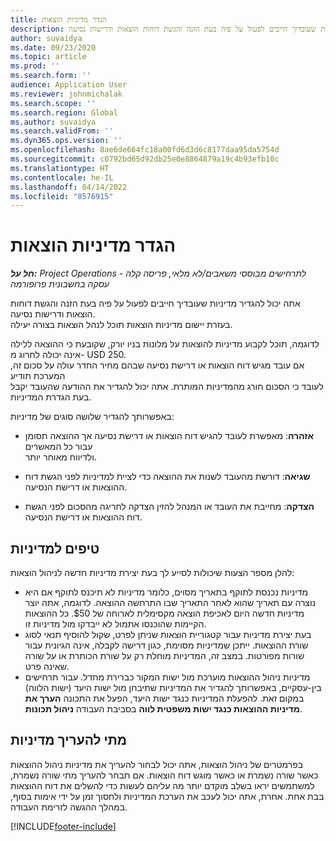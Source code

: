 ```yaml
---
title: הגדר מדיניות הוצאות
description: אתה יכול להגדיר מדיניות הוצאות שעובדיך חייבים לפעול על פיה בעת הזנה והגשת דוחות הוצאות ודרישות נסיעה.
author: suvaidya
ms.date: 09/23/2020
ms.topic: article
ms.prod: ''
ms.search.form: ''
audience: Application User
ms.reviewer: johnmichalak
ms.search.scope: ''
ms.search.region: Global
ms.author: suvaidya
ms.search.validFrom: ''
ms.dyn365.ops.version: ''
ms.openlocfilehash: 8ae6de664fc18a00fd6d3d6c8177daa95da5754d
ms.sourcegitcommit: c0792bd65d92db25e0e8864879a19c4b93efb10c
ms.translationtype: HT
ms.contentlocale: he-IL
ms.lasthandoff: 04/14/2022
ms.locfileid: "8576915"
---
```

# <a name="define-expense-policies"></a>הגדר מדיניות הוצאות

_**חל על:** Project Operations לתרחישים מבוססי משאבים/לא מלאי, פריסה קלה - עסקה בחשבונית פרופורמה_

אתה יכול להגדיר מדיניות שעובדיך חייבים לפעול על פיה בעת הזנה והגשת דוחות הוצאות ודרישות נסיעה.         
בעזרת יישום מדיניות הוצאות תוכל לנהל הוצאות בצורה יעילה.         

לדוגמה, תוכל לקבוע מדיניות להוצאות על מלונות בניו יורק, שקובעת כי ההוצאה ללילה אינה יכולה לחרוג מ- USD 250.       
אם עובד מגיש דוח הוצאות או דרישת נסיעה שבהם מחיר החדר עולה על סכום זה, המערכת תודיע         
לעובד כי הסכום חורג מהמדיניות המותרת. אתה יכול להגדיר את ההודעה שהעובד יקבל        
בעת הגדרת המדיניות.      
        
באפשרותך להגדיר שלושה סוגים של מדיניות:         
        
- **אזהרה**: מאפשרת לעובד להגיש דוח הוצאות או דרישת נסיעה אך ההוצאה תסומן עבור כל המאשרים         
  ולדיווח מאוחר יותר.        

- **שגיאה**: דורשת מהעובד לשנות את ההוצאה כדי לציית למדיניות לפני הגשת דוח ההוצאות או דרישת הנסיעה.        
 
 - **הצדקה**: מחייבת את העובד או המנהל להזין הצדקה לחריגה מהסכום לפני הגשת דוח ההוצאות או דרישת הנסיעה.        

## <a name="policy-tips"></a>טיפים למדיניות
להלן מספר הצעות שיכולות לסייע לך בעת יצירת מדיניות חדשה לניהול הוצאות: 

- מדיניות נכנסת לתוקף בתאריך מסוים, כלומר מדיניות לא תיכנס לתוקף אם היא נוצרה עם תאריך שהוא לאחר התאריך שבו התרחשה ההוצאה. לדוגמה, אתה יוצר מדיניות חדשה היום לאכיפת הוצאה מקסימלית לארוחה של $50. כל ההוצאות הקיימות שהוכנסו אתמול לא ייבדקו מול מדיניות זו.
- בעת יצירת מדיניות עבור קטגוריית הוצאות שניתן לפרט, שקול להוסיף תנאי לסוג שורת ההוצאות. ייתכן שמדיניות מסוימת, כגון דרישה לקבלה, אינה הגיונית עבור שורות מפורטות. במצב זה, המדיניות מוחלת רק על שורת הכותרת או על שורה שאינה פרט. 
- מדיניות ניהול ההוצאות מוערכת מול ישות המקור כברירת מחדל. עבור תרחישים בין-עסקיים, באפשרותך להגדיר את המדיניות שתיבחן מול ישות היעד (ישות הלווה) במקום זאת. להפעלת המדיניות כנגד ישות היעד, הפעל את התכונה **הערך את מדיניות ההוצאות כנגד ישות משפטית לווה** בסביבת העבודה **ניהול תכונות**.

## <a name="when-to-evaluate-policies"></a>מתי להעריך מדיניות

בפרמטרים של ניהול הוצאות, אתה יכול לבחור להעריך את מדיניות ניהול ההוצאות כאשר שורה נשמרת או כאשר מוגש דוח הוצאות. אם תבחר להעריך מתי שורה נשמרת, למשתמשים יראו בשלב מוקדם יותר מה עליהם לעשות כדי להשלים את דוח ההוצאות בבת אחת. אחרת, אתה יכול לעכב את הערכת המדיניות ולחסוך זמן על ידי אימות בסוף, במהלך ההגשה לזרימת העבודה.


[!INCLUDE[footer-include](../includes/footer-banner.md)]